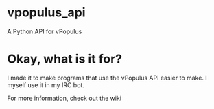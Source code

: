 # vpopulus_api
A Python API for vPopulus

# Okay, what is it for?
I made it to make programs that use the vPopulus API easier to make. I myself use it in my IRC bot.

For more information, check out the wiki
